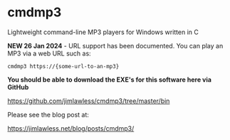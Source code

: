 # cmdmp3
Lightweight command-line MP3 players for Windows written in C 

**NEW 26 Jan 2024** - URL support has been documented. You can play an MP3 via a web URL such as:

    cmdmp3 https://{some-url-to-an-mp3}

**You should be able to download the EXE's for this software here via GitHub**

https://github.com/jimlawless/cmdmp3/tree/master/bin

Please see the blog post at:

https://jimlawless.net/blog/posts/cmdmp3/
